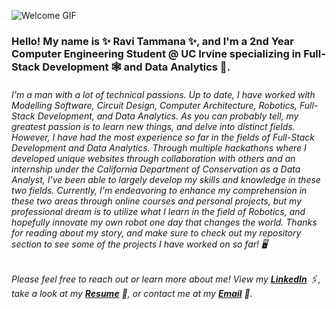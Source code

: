 ![Welcome GIF](https://i.gifer.com/8CPR.gif)

### Hello! My name is ✨ Ravi Tammana ✨, and I'm a 2nd Year Computer Engineering Student @ UC Irvine specializing in Full-Stack Development 🕸️ and Data Analytics 🔢. 

###### I'm a man with a lot of technical passions. Up to date, I have worked with Modelling Software, Circuit Design, Computer Architecture, Robotics, Full-Stack Development, and Data Analytics. As you can probably tell, my greatest passion is to learn new things, and delve into distinct fields. However, I have had the most experience so far in the fields of Full-Stack Development and Data Analytics. Through multiple hackathons where I developed unique websites through collaboration with others and an internship under the California Department of Conservation as a Data Analyst, I've been able to largely develop my skills and knowledge in these two fields. Currently, I'm endeavoring to enhance my comprehension in these two areas through online courses and personal projects, but my professional dream is to utilize what I learn in the field of Robotics, and hopefully innovate my own robot one day that changes the world. Thanks for reading about my story, and make sure to check out my repository section to see some of the projects I have worked on so far! 🖥️

###### Please feel free to reach out or learn more about me! View my [**LinkedIn**](https://www.linkedin.com/in/ravi-tammana) 🖇️, take a look at my [**Resume**](https://drive.google.com/file/d/1oB2woCp5C-SelUqaCpFUCKz9fw0AQXxv/view?usp=drive_link]) 📃, or contact me at my [**Email**](tammanaravit25@gmail.com) 📨.

<!--
**Raviteja-Tammana/Raviteja-Tammana** is a ✨ _special_ ✨ repository because its `README.md` (this file) appears on your GitHub profile.

Here are some ideas to get you started:

- 🔭 I’m currently working on ...
- 🌱 I’m currently learning ...
- 👯 I’m looking to collaborate on ...
- 🤔 I’m looking for help with ...
- 💬 Ask me about ...
- 📫 How to reach me: ...
- 😄 Pronouns: ...
- ⚡ Fun fact: ...
-->
